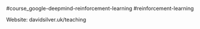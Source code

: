 #course_google-deepmind-reinforcement-learning #reinforcement-learning

Website: davidsilver.uk/teaching

